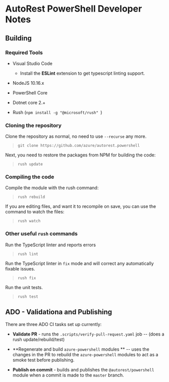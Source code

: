 # AutoRest PowerShell Developer Notes

## Building

### Required Tools
- Visual Studio Code 
  - Install the **ESLint** extension to get typescript linting support.
  
- NodeJS 10.16.x 
- PowerShell Core 
- Dotnet core 2.+
- Rush (`npm install -g "@microsoft/rush" `)

### Cloning the repository

Clone the repository as normal, no need to use `--recurse` any more.

> `git clone https://github.com/azure/autorest.powershell` 

Next, you need to restore the packages from NPM for building the code:

> `rush update` 


### Compiling the code 

Compile the module with the rush command:

> `rush rebuild`

If you are editing files, and want it to recompile on save, you can use 
the command to watch the files:

> `rush watch`

### Other useful `rush` commands

Run the TypeScript linter and reports errors
> `rush lint` 

Run the TypeScript linter in `fix` mode and will correct any automatically fixable issues.
> `rush fix`

Run the unit tests.
> `rush test`


## ADO - Validationa and Publishing

There are three ADO CI tasks set up currently:
- **Validate PR** - runs the `.scripts/verify-pull-request.yaml` job -- (does a rush update/rebuild/test)

- **Regenerate and build `azure-powershell` modules ** -- uses the changes in the PR to rebuild the `azure-powershell` modules to act as a smoke test before publishing.

- **Publish on commit** - builds and publishes the `@autorest/powershell` module when a commit is made to the `master` branch.



